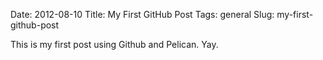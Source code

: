 Date: 2012-08-10
Title: My First GitHub Post
Tags: general
Slug: my-first-github-post

This is my first post using Github and Pelican. Yay.